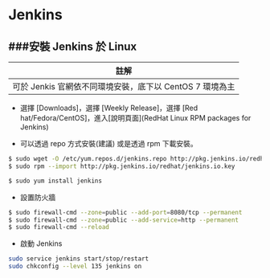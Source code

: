 # Jenkins

<script type="text/javascript" src="../js/general.js"></script>

###安裝 Jenkins 於 Linux
---

| 註解 |
| -- |
| 可於 Jenkis 官網依不同環境安裝，底下以 CentOS 7 環境為主 |

* 選擇 [Downloads]，選擇 [Weekly Release]，選擇 [Red hat/Fedora/CentOS]，進入[說明頁面](RedHat Linux RPM packages for Jenkins)

* 可以透過 repo 方式安裝(建議) 或是透過 rpm 下載安裝。

```Bash
$ sudo wget -O /etc/yum.repos.d/jenkins.repo http://pkg.jenkins.io/redhat/jenkins.repo
$ sudo rpm --import http://pkg.jenkins.io/redhat/jenkins.io.key

$ sudo yum install jenkins
```

* 設置防火牆

```Bash
$ sudo firewall-cmd --zone=public --add-port=8080/tcp --permanent
$ sudo firewall-cmd --zone=public --add-service=http --permanent
$ sudo firewall-cmd --reload
```

* 啟動 Jenkins

```Bash
sudo service jenkins start/stop/restart
sudo chkconfig --level 135 jenkins on
```

